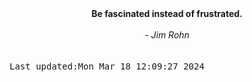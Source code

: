 
<div align="center"><b><span>Be fascinated instead of frustrated.</span></b><br><br><i> - Jim Rohn</i></div>
<br><br><kbd>Last updated:Mon Mar 18 12:09:27 2024</kbd>